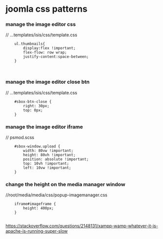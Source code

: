 # joomla css patterns
### manage the image editor css

// ...templates/isis/css/template.css
```
	ul.thumbnails{
		display:flex !important;
		flex-flow: row wrap;
		justify-content:space-between;
	}
	
	
```

### manage the image editor close btn

// ...templates/isis/css/template.css
```
	#sbox-btn-close {
		right: 30px;
		top: 0px;
	}
```

### manage the image editor iframe

// psmod.scss
```
	#sbox-window.upload {
		width: 80vw !important;
		height: 80vh !important;
		position: absolute !important;
		top: 10vh !important;
		left: 10vw !important;
	}
```

### change the height on the media manager window

//root/media/media/css/popup-imagemanager.css

```
	iframe#imageframe {
		height: 400px;
	}
	
```

https://stackoverflow.com/questions/2148131/xampp-wamp-whatever-it-is-apache-is-running-super-slow